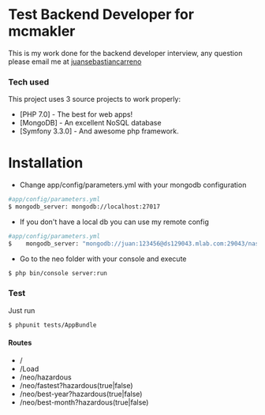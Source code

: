 # Test Backend Developer for mcmakler

This is my work done for the backend developer interview, any question please email me at [juansebastiancarreno](mailto:juansebastiancarreno@live.com)  

### Tech used

This project uses 3 source projects to work properly:

* [PHP 7.0] - The best for web apps!
* [MongoDB] - An excellent NoSQL database
* [Symfony 3.3.0] - And awesome php framework.

# Installation

  - Change app/config/parameters.yml with your mongodb configuration
 ```sh
#app/config/parameters.yml
$ mongodb_server: mongodb://localhost:27017
```
  - If you don't have a local db you can use my remote config
 ```sh
#app/config/parameters.yml
$    mongodb_server: "mongodb://juan:123456@ds129043.mlab.com:29043/nasa"
```
  - Go to the neo folder with your console and execute
```sh
$ php bin/console server:run
```

### Test

Just run

```sh
$ phpunit tests/AppBundle
```


#### Routes
 - /
 - /Load
 - /neo/hazardous
 - /neo/fastest?hazardous(true|false)
 - /neo/best-year?hazardous(true|false)
 - /neo/best-month?hazardous(true|false)
